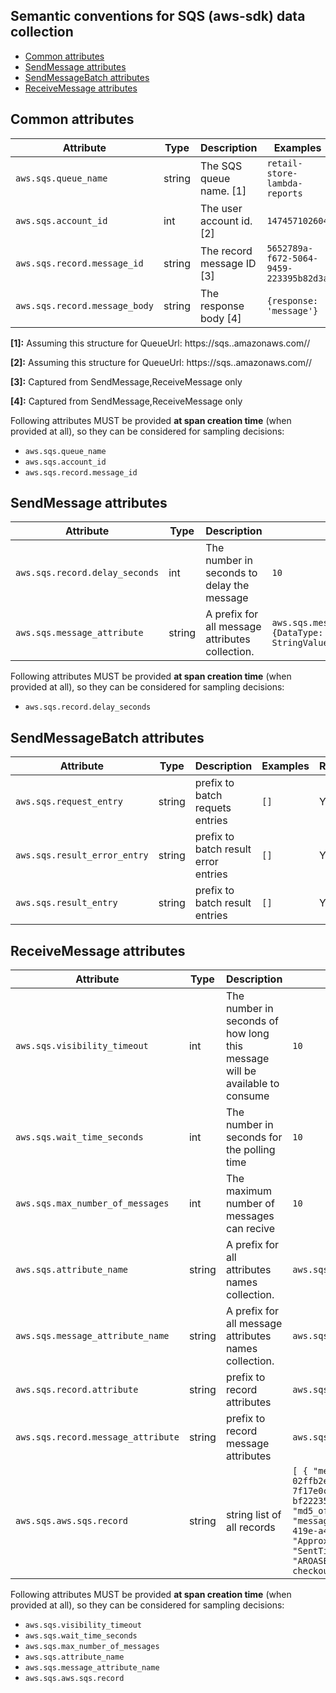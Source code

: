 ## Semantic conventions for SQS (aws-sdk) data collection

<!-- toc -->

- [Common attributes](#common-attributes)
- [SendMessage attributes](#sendmessage-attributes)
- [SendMessageBatch attributes](#sendmessagebatch-attributes)
- [ReceiveMessage attributes](#receivemessage-attributes)

<!-- tocstop -->

## Common attributes

<!-- semconv aws.sqs -->

| Attribute                     | Type   | Description               | Examples                               | Required |
| ----------------------------- | ------ | ------------------------- | -------------------------------------- | -------- |
| `aws.sqs.queue_name`          | string | The SQS queue name. [1]   | `retail-store-lambda-reports`          | Yes      |
| `aws.sqs.account_id`          | int    | The user account id. [2]  | `147457102604`                         | Yes      |
| `aws.sqs.record.message_id`   | string | The record message ID [3] | `5652789a-f672-5064-9459-223395b82d3a` | Yes      |
| `aws.sqs.record.message_body` | string | The response body [4]     | `{response: 'message'}`                | Yes      |

**[1]:** Assuming this structure for QueueUrl: https://sqs.<region>.amazonaws.com/<accountId>/<queueName>

**[2]:** Assuming this structure for QueueUrl: https://sqs.<region>.amazonaws.com/<accountId>/<queueName>

**[3]:** Captured from SendMessage,ReceiveMessage only

**[4]:** Captured from SendMessage,ReceiveMessage only

Following attributes MUST be provided **at span creation time** (when provided at all), so they can be considered for sampling decisions:

- `aws.sqs.queue_name`
- `aws.sqs.account_id`
- `aws.sqs.record.message_id`
<!-- endsemconv -->

## SendMessage attributes

<!-- semconv aws.sqs.send_message -->

| Attribute                      | Type   | Description                                     | Examples                                                                            | Required |
| ------------------------------ | ------ | ----------------------------------------------- | ----------------------------------------------------------------------------------- | -------- |
| `aws.sqs.record.delay_seconds` | int    | The number in seconds to delay the message      | `10`                                                                                | Yes      |
| `aws.sqs.message_attribute`    | string | A prefix for all message attributes collection. | `aws.sqs.message_attribute.Title={DataType: 'String', StringValue: 'The Whistler'}` | Yes      |

Following attributes MUST be provided **at span creation time** (when provided at all), so they can be considered for sampling decisions:

- `aws.sqs.record.delay_seconds`
<!-- endsemconv -->

## SendMessageBatch attributes

<!-- semconv aws.sqs.send_message_batch -->

| Attribute                    | Type   | Description                          | Examples | Required |
| ---------------------------- | ------ | ------------------------------------ | -------- | -------- |
| `aws.sqs.request_entry`      | string | prefix to batch requets entries      | `[]`     | Yes      |
| `aws.sqs.result_error_entry` | string | prefix to batch result error entries | `[]`     | Yes      |
| `aws.sqs.result_entry`       | string | prefix to batch result entries       | `[]`     | Yes      |

<!-- endsemconv -->

## ReceiveMessage attributes

<!-- semconv aws.sqs.receive_message -->

| Attribute                          | Type   | Description                                                                 | Examples                                                                                                                                                                                                                                                                                                                                                                                                                                                                                                                                                                                       | Required |
| ---------------------------------- | ------ | --------------------------------------------------------------------------- | ---------------------------------------------------------------------------------------------------------------------------------------------------------------------------------------------------------------------------------------------------------------------------------------------------------------------------------------------------------------------------------------------------------------------------------------------------------------------------------------------------------------------------------------------------------------------------------------------- | -------- |
| `aws.sqs.visibility_timeout`       | int    | The number in seconds of how long this message will be available to consume | `10`                                                                                                                                                                                                                                                                                                                                                                                                                                                                                                                                                                                           | Yes      |
| `aws.sqs.wait_time_seconds`        | int    | The number in seconds for the polling time                                  | `10`                                                                                                                                                                                                                                                                                                                                                                                                                                                                                                                                                                                           | Yes      |
| `aws.sqs.max_number_of_messages`   | int    | The maximum number of messages can recive                                   | `10`                                                                                                                                                                                                                                                                                                                                                                                                                                                                                                                                                                                           | Yes      |
| `aws.sqs.attribute_name`           | string | A prefix for all attributes names collection.                               | `aws.sqs.attribute_name.attr=name`                                                                                                                                                                                                                                                                                                                                                                                                                                                                                                                                                             | Yes      |
| `aws.sqs.message_attribute_name`   | string | A prefix for all message attributes names collection.                       | `aws.sqs.message_attribute_name.attr=name`                                                                                                                                                                                                                                                                                                                                                                                                                                                                                                                                                     | Yes      |
| `aws.sqs.record.attribute`         | string | prefix to record attributes                                                 | `aws.sqs.record.attribute.key='attribute'`                                                                                                                                                                                                                                                                                                                                                                                                                                                                                                                                                     | Yes      |
| `aws.sqs.record.message_attribute` | string | prefix to record message attributes                                         | `aws.sqs.record.message_attribute.key='message attribute'`                                                                                                                                                                                                                                                                                                                                                                                                                                                                                                                                     | Yes      |
| `aws.sqs.aws.sqs.record`           | string | string list of all records                                                  | `[ { "message_body": "{\"cart\":{\"0e882f33-a55b-4af6-bc85-02ffb2ec70e1\":\"1\",\"a00018c0-3ffa-4e92-90b5-7f17e0c0f00e\":\"1\",\"03589a66-5ef2-4f5b-9381-bf22235d06a7\":\"1\"},\"userEmail\":\"anthony@store.com\"}", "md5_of_message_body": "2c0f54a5544aa1a43ea6bf9911931dd9", "message_attributes": { }, "message_id": "62c3c03c-b1ed-419e-a45a-833d781e14d1", "attributes": { "ApproximateFirstReceiveTimestamp": "1647272329827", "SentTimestamp": "1647272329826", "SenderId": "AROASEVJA2MGCYV5OZ33I:retail-store-lambda-checkout-demo-checkout", "ApproximateReceiveCount": "1" } } ]` | Yes      |

Following attributes MUST be provided **at span creation time** (when provided at all), so they can be considered for sampling decisions:

- `aws.sqs.visibility_timeout`
- `aws.sqs.wait_time_seconds`
- `aws.sqs.max_number_of_messages`
- `aws.sqs.attribute_name`
- `aws.sqs.message_attribute_name`
- `aws.sqs.aws.sqs.record`
<!-- endsemconv -->
